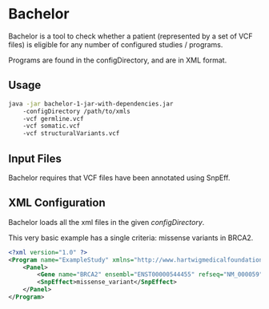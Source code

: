 # Bachelor

Bachelor is a tool to check whether a patient (represented by a set of VCF files) is eligible for any number of configured studies / programs.

Programs are found in the configDirectory, and are in XML format. 

## Usage
```bash
java -jar bachelor-1-jar-with-dependencies.jar
    -configDirectory /path/to/xmls
    -vcf germline.vcf
    -vcf somatic.vcf
    -vcf structuralVariants.vcf
```

## Input Files

Bachelor requires that VCF files have been annotated using SnpEff.

## XML Configuration

Bachelor loads all the xml files in the given *configDirectory*.

This very basic example has a single criteria: missense variants in BRCA2.

```xml
<?xml version="1.0" ?>
<Program name="ExampleStudy" xmlns="http://www.hartwigmedicalfoundation.nl/bachelor.xsd">
    <Panel>
        <Gene name="BRCA2" ensembl="ENST00000544455" refseq="NM_000059"/>
        <SnpEffect>missense_variant</SnpEffect>
    </Panel>
</Program>
```